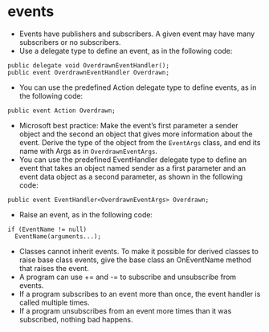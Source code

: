 # events
- Events have publishers and subscribers. A given event may have many subscribers or no subscribers.
- Use a delegate type to define an event, as in the following code:
```
public delegate void OverdrawnEventHandler(); 
public event OverdrawnEventHandler Overdrawn;
```
- You can use the predefined Action delegate type to define events, as in the following code:
```
public event Action Overdrawn;
```
-  Microsoft best practice: Make the event’s first parameter a sender object and the second an object that gives more information about the event. Derive the type of the object from the ```EventArgs``` class, and end its name with Args as in ```OverdrawnEventArgs```.
- You can use the predefined EventHandler delegate type to define an event that takes an object named sender as a first parameter and an event data object as a second parameter, as shown in the following code:
```
public event EventHandler<OverdrawnEventArgs> Overdrawn;
```
- Raise an event, as in the following code:
```
if (EventName != null) 
  EventName(arguments...);
```
- Classes cannot inherit events. To make it possible for derived classes to raise base class events, give the base class an OnEventName method that raises the event.
- A program can use += and -= to subscribe and unsubscribe from events.
- If a program subscribes to an event more than once, the event handler is called multiple times.
- If a program unsubscribes from an event more times than it was subscribed, nothing bad happens.
